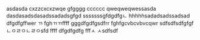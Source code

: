 asdasda
cxzzcxcxzwqe
gfgggg
cccccc
qweqweqwessasda
dasdasadsdasadssadadsgfgd
sssssssgfdgdfgㄴ
hhhhhsadadsadssadsad
dfgdfgffwer
ㄲ
fghㄲㄲffff
gggdfgdfgsdfrr
fghfgcvbcvbvcqwr
sdfsdfsdfgfgfㄴㅇㄹㅇㄴㄹㅇsfd
ffff
dfgdfgdfg
fffㅅ
ㅅsdfsdf
